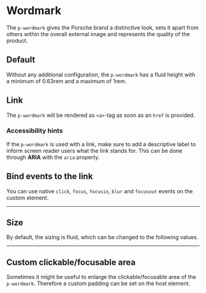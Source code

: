 # Wordmark

The `p-wordmark` gives the Porsche brand a distinctive look, sets it apart from others within the overall external image
and represents the quality of the product.

<TableOfContents></TableOfContents>

## Default

Without any additional configuration, the `p-wordmark` has a fluid height with a minimum of 0.63rem and a maximum of
1rem.

<Playground :markup="basicMarkup" :config="config"></Playground>

## Link

The `p-wordmark` will be rendered as `<a>`-tag as soon as an `href` is provided.

<Playground :markup="linkMarkup" :config="config"></Playground>

### <A11yIcon></A11yIcon> Accessibility hints

If the `p-wordmark` is used with a link, make sure to add a descriptive label to inform screen reader users what the
link stands for. This can be done through **ARIA** with the `aria` property.

## Bind events to the link

You can use native `click`, `focus`, `focusin`, `blur` and `focusout` events on the custom element.

<Playground :markup="eventsMarkup" :config="config"></Playground>

---

## Size

By default, the sizing is fluid, which can be changed to the following values.

<Playground :markup="sizeMarkup" :config="config">
  <SelectOptions v-model="size" :values="sizes" name="size"></SelectOptions>
</Playground>

---

## Custom clickable/focusable area

Sometimes it might be useful to enlarge the clickable/focusable area of the `p-wordmark`. Therefore a custom padding can
be set on the host element.

<Playground :markup="clickableAreaMarkup" :config="config"></Playground>

<script lang="ts">
import Vue from 'vue';
import Component from 'vue-class-component';
import { WORDMARK_SIZES } from './wordmark-utils';

@Component
export default class Code extends Vue {
  config = { themeable: true };

  basicMarkup = `<p-wordmark></p-wordmark>`;
  linkMarkup = `<p-wordmark href="https://www.porsche.com" aria="{ 'aria-label': 'Porsche Homepage' }"></p-wordmark>`;

  size = 'small';
  sizes = WORDMARK_SIZES;
  get sizeMarkup() {
    const style = this.size === 'inherit' ? ' style="height: 20px"' : '';
    return `<p-wordmark size="${this.size}"${style}></p-wordmark>`;
  }

  eventsMarkup =
`<p-wordmark
  href="https://www.porsche.com"
  onclick="alert('click'); return false;"
  onfocus="console.log('focus')"
  onfocusin="console.log('focusin')"
  onblur="console.log('blur')"
  onfocusout="console.log('focusout')"
></p-wordmark>`;

  clickableAreaMarkup = `<p-wordmark href="https://www.porsche.com" aria="{ 'aria-label': 'Porsche Homepage' }" style="padding: 1.5rem"></p-wordmark>`;
}
</script>
